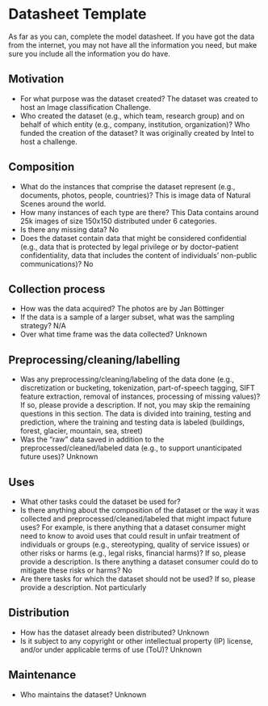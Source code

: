 # Datasheet Template

As far as you can, complete the model datasheet. If you have got the data from the internet, you may not have all the information you need, but make sure you include all the information you do have. 

## Motivation

- For what purpose was the dataset created? 
The dataset was created to host an Image classification Challenge.
- Who created the dataset (e.g., which team, research group) and on behalf of which entity (e.g., company, institution, organization)? Who funded the creation of the dataset?
It was originally created by Intel to host a challenge.

 
## Composition

- What do the instances that comprise the dataset represent (e.g., documents, photos, people, countries)?
This is image data of Natural Scenes around the world.
- How many instances of each type are there? 
This Data contains around 25k images of size 150x150 distributed under 6 categories.
- Is there any missing data?
No
- Does the dataset contain data that might be considered confidential (e.g., data that is protected by legal privilege or by    doctor–patient confidentiality, data that includes the content of individuals’ non-public communications)?
No

## Collection process

- How was the data acquired?
The photos are by Jan Böttinger
- If the data is a sample of a larger subset, what was the sampling strategy?
N/A
- Over what time frame was the data collected?
Unknown

## Preprocessing/cleaning/labelling

- Was any preprocessing/cleaning/labeling of the data done (e.g., discretization or bucketing, tokenization, part-of-speech tagging, SIFT feature extraction, removal of instances, processing of missing values)? If so, please provide a description. If not, you may skip the remaining questions in this section.
The data is divided into training, testing and prediction, where the training and testing data is labeled (buildings, forest, glacier, mountain, sea, street)
- Was the “raw” data saved in addition to the preprocessed/cleaned/labeled data (e.g., to support unanticipated future uses)?
Unknown
 
## Uses

- What other tasks could the dataset be used for?
- Is there anything about the composition of the dataset or the way it was collected and preprocessed/cleaned/labeled that might impact future uses? For example, is there anything that a dataset consumer might need to know to avoid uses that could result in unfair treatment of individuals or groups (e.g., stereotyping, quality of service issues) or other risks or harms (e.g., legal risks, financial harms)? If so, please provide a description. Is there anything a dataset consumer could do to mitigate these risks or harms? 
No
- Are there tasks for which the dataset should not be used? If so, please provide a description.
Not particularly

## Distribution

- How has the dataset already been distributed? 
Unknown
- Is it subject to any copyright or other intellectual property (IP) license, and/or under applicable terms of use (ToU)?
Unknown

## Maintenance

- Who maintains the dataset?
Unknown
